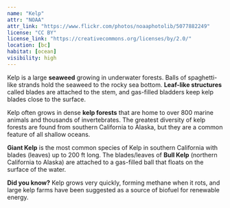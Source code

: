 ```yaml
---
name: "Kelp"
attr: "NOAA"
attr_link: "https://www.flickr.com/photos/noaaphotolib/5077882249"
license: "CC BY"
license_link: "https://creativecommons.org/licenses/by/2.0/"
location: [bc]
habitat: [ocean]
visibility: high
---
```

Kelp is a large **seaweed** growing in underwater forests. Balls of spaghetti-like strands hold the seaweed to the rocky sea bottom. **Leaf-like structures** called blades are attached to the stem, and gas-filled bladders keep kelp blades close to the surface.

Kelp often grows in dense **kelp forests** that are home to over 800 marine animals and thousands of invertebrates. The greatest diversity of kelp forests are found from southern California to Alaska, but they are a common feature of all shallow oceans.

**Giant Kelp** is the most common species of Kelp in southern California with blades (leaves) up to 200 ft long. The blades/leaves of **Bull Kelp** (northern California to Alaska) are attached to a gas-filled ball that floats on the surface of the water.

**Did you know?** Kelp grows very quickly, forming methane when it rots, and large kelp farms have been suggested as a source of biofuel for renewable energy.

